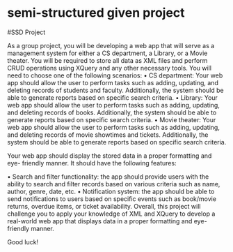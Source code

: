 # semi-structured given project

#SSD Project

As a group project, you will be developing a web app that will serve as a
management system for either a CS department, a Library, or a Movie theater.
You will be required to store all data as XML files and perform CRUD operations
using XQuery and any other necessary tools.
You will need to choose one of the following scenarios:
• CS department: Your web app should allow the user to perform tasks such
as adding, updating, and deleting records of students and faculty.
Additionally, the system should be able to generate reports based on
specific search criteria.
• Library: Your web app should allow the user to perform tasks such as
adding, updating, and deleting records of books. Additionally, the system
should be able to generate reports based on specific search criteria.
• Movie theater: Your web app should allow the user to perform tasks such
as adding, updating, and deleting records of movie showtimes and tickets.
Additionally, the system should be able to generate reports based on
specific search criteria.

Your web app should display the stored data in a proper formatting and eye-
friendly manner. It should have the following features:

• Search and filter functionality: the app should provide users with the ability
to search and filter records based on various criteria such as name, author,
genre, date, etc.
• Notification system: the app should be able to send notifications to users
based on specific events such as book/movie returns, overdue items, or
ticket availability.
Overall, this project will challenge you to apply your knowledge of XML and
XQuery to develop a real-world web app that displays data in a proper formatting
and eye-friendly manner.

Good luck!
 
